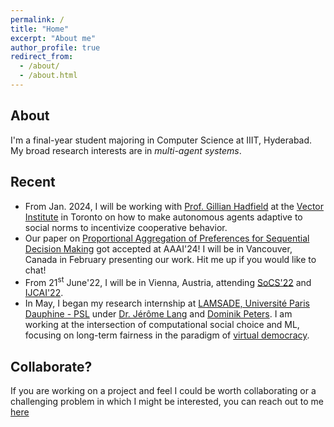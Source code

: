 ```yaml
---
permalink: /
title: "Home"
excerpt: "About me"
author_profile: true
redirect_from: 
  - /about/
  - /about.html
---
```


About
------
I'm a final-year student majoring in Computer Science at IIIT, Hyderabad. My broad research interests are in *multi-agent systems*.


Recent
------
* From Jan. 2024, I will be working with [Prof. Gillian Hadfield](https://vectorinstitute.ai/team/gillian-k-hadfield/) at the [Vector Institute](https://vectorinstitute.ai/) in Toronto on how to make autonomous agents adaptive to social norms to incentivize cooperative behavior.
* Our paper on [Proportional Aggregation of Preferences for Sequential Decision Making](https://arxiv.org/abs/2306.14858) got accepted at AAAI'24! I will be in Vancouver, Canada in February  presenting our work. Hit me up if you would like to chat!   
* From 21<sup>st</sup> June'22, I will be in Vienna, Austria, attending [SoCS'22](https://sites.google.com/unibs.it/socs2022/home?authuser=0) and [IJCAI'22](https://ijcai-22.org/).
* In May, I began my research internship at [LAMSADE, Université Paris Dauphine - PSL](https://www.lamsade.dauphine.fr/) under [Dr. Jérôme Lang](https://www.lamsade.dauphine.fr/~lang/) and [Dominik Peters](https://dominik-peters.de/). I am working at the intersection of computational social choice and ML, focusing on long-term fairness in the paradigm of [virtual democracy](https://www.youtube.com/watch?v=_R_wfUhLls0). 


Collaborate?
------
If you are working on a project and feel I could be worth collaborating or a challenging problem in which I might be interested, you can reach out to me [here](mailto:nikchandak1+collab@gmail.com)
